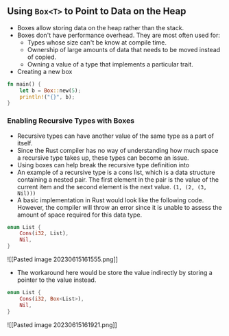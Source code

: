 ## Using `Box<T>` to Point to Data on the Heap
- Boxes allow storing data on the heap rather than the stack.
- Boxes don't have performance overhead. They are most often used for:
	- Types whose size can't be know at compile time.
	- Ownership of large amounts of data that needs to be moved instead of copied.
	- Owning a value of a type that implements a particular trait.
- Creating a new box
```rust
fn main() {
	let b = Box::new(5);
	println!("{}", b);
}
```

### Enabling Recursive Types with Boxes
- Recursive types can have another value of the same type as a part of itself. 
- Since the Rust compiler has no way of understanding how much space a recursive type takes up, these types can become an issue.
- Using boxes can help break the recursive type definition into 
- An example of a recursive type is a cons list, which is a data structure containing a nested pair. The first element in the pair is the value of the current item and the second element is the next value. 
`(1, (2, (3, Nil)))`
- A basic implementation in Rust would look like the following code. However, the compiler will throw an error since it is unable to assess the amount of space required for this data type.
```rust
enum List {
	Cons(i32, List),
	Nil,
}
```
![[Pasted image 20230615161555.png]]

- The workaround here would be store the value indirectly by storing a pointer to the value instead.
```rust
enum List {
	Cons(i32, Box<List>),
	Nil,
}
```
![[Pasted image 20230615161921.png]]